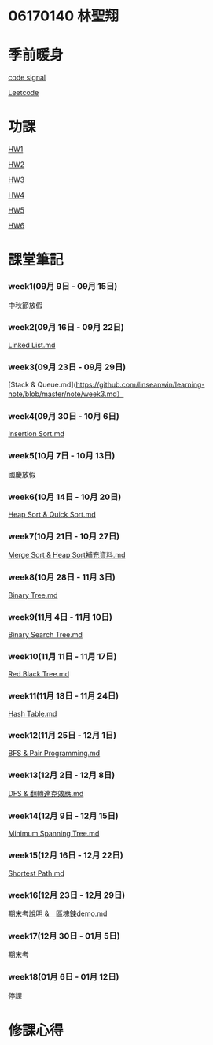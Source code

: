 # 06170140 林聖翔

# 季前暖身

[code signal](https://github.com/linseanwin/learning-note/tree/master/codesignal)

[Leetcode](https://github.com/linseanwin/learning-note/tree/master/Leetcode)

# 功課

[HW1](https://github.com/linseanwin/learning-note/tree/master/HW1)

[HW2](https://github.com/linseanwin/learning-note/tree/master/HW2)

[HW3](https://github.com/linseanwin/learning-note/tree/master/HW3)

[HW4](https://github.com/linseanwin/learning-note/tree/master/HW4)

[HW5](https://github.com/linseanwin/learning-note/tree/master/HW5)

[HW6](https://github.com/linseanwin/learning-note/tree/master/HW6)

# 課堂筆記
### week1(09月 9日 - 09月 15日)
   中秋節放假
### week2(09月 16日 - 09月 22日)
   [Linked List.md](https://github.com/linseanwin/learning-note/blob/master/note/week2.md)
### week3(09月 23日 - 09月 29日)
   [Stack & Queue.md](https://github.com/linseanwin/learning-note/blob/master/note/week3.md）
### week4(09月 30日 - 10月 6日)
   [Insertion Sort.md](https://github.com/linseanwin/learning-note/blob/master/note/week4.md)
### week5(10月 7日 - 10月 13日)
   國慶放假
### week6(10月 14日 - 10月 20日)
   [Heap Sort & Quick Sort.md](https://github.com/linseanwin/learning-note/blob/master/note/week6.md)
### week7(10月 21日 - 10月 27日)
   [Merge Sort & Heap Sort補充資料.md](https://github.com/linseanwin/learning-note/blob/master/note/week7.md)
### week8(10月 28日 - 11月 3日)
   [Binary Tree.md](https://github.com/linseanwin/learning-note/blob/master/note/week8.md)
### week9(11月 4日 - 11月 10日)
   [Binary Search Tree.md](https://github.com/linseanwin/learning-note/blob/master/note/week9.md)
### week10(11月 11日 - 11月 17日)
   [Red Black Tree.md](https://github.com/linseanwin/learning-note/blob/master/note/week10.md)
### week11(11月 18日 - 11月 24日)
   [Hash Table.md](https://github.com/linseanwin/learning-note/blob/master/note/week11.md)
### week12(11月 25日 - 12月 1日)
   [BFS & Pair Programming.md](https://github.com/linseanwin/learning-note/blob/master/note/week12.md)
### week13(12月 2日 - 12月 8日)
   [DFS & 翻轉達克效應.md](https://github.com/linseanwin/learning-note/blob/master/note/week13.md)
### week14(12月 9日 - 12月 15日)
   [Minimum Spanning Tree.md](https://github.com/linseanwin/learning-note/blob/master/note/week14.md)
### week15(12月 16日 - 12月 22日)
   [Shortest Path.md](https://github.com/linseanwin/learning-note/blob/master/note/week15.md)
### week16(12月 23日 - 12月 29日)
   [期末考說明 &　區塊鍊demo.md](https://github.com/linseanwin/learning-note/blob/master/note/week16.md)
### week17(12月 30日 - 01月 5日)
   期末考
### week18(01月 6日 - 01月 12日)
   停課
   
# 修課心得   

